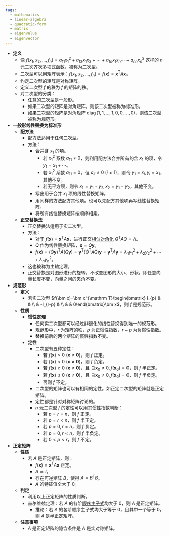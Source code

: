 ```yaml
---
tags:
  - mathematics
  - linear-algebra
  - quadratic-form
  - matrix
  - eigenvalue
  - eigenvector
---
```


- **定义**
	- 像 $f(x_1,x_2,\dots,f_n)=a_{11}x_1^2+a_{12}x_1x_2+\cdots+a_{1n}x_1x_n\cdots+a_{nn}x_n^2$ 这样的 $n$ 元二次齐次多项式函数，被称为二次型。
	- 二次型可以用矩阵表示：$f(x_1,x_2,\dots,f_n)=f(\bm x)=\bm x^{\mathrm T}A\bm x$。
	- 约定二次型的矩阵是对称矩阵。
	- 定义二次型 $f$ 的秩为 $f$ 的矩阵的秩。
	- 对二次型的分类：
		- 任意的二次型是一般形。
		- 如果二次型的矩阵是对角矩阵，则该二次型被称为标准形。
		- 如果二次型的矩阵是对角矩阵 $\operatorname{diag}(1,1,\dots,1,0,0,\dots,0)$，则该二次型被称为规范形。
- **一般形线性替换为标准形**
	- **配方法**
		- 配方法适用于任何二次型。
		- 方法：
			- 合并含 $x_1$ 的项。
				- 若 $x_1^2$ 系数 $a_{11}\ne 0$，则利用配方法合并所有的含 $x_1$ 的项，令 $y_1=x_1+\cdots$。
				- 若 $x_1^2$ 系数 $a_{11}=0$，但 $a_{ii}\ne 0\ (i\ne 1)$，则令 $y_1=x_i,y_i=x_1$，其他不变。
				- 若无平方项，则令 $x_1=y_1+y_2,x_2=y_1-y_2$，其他不变。
			- 写出用于合并 $x_1$ 项的线性替换矩阵。
			- 用同样的方法配方其他项。也可以先配方其他项再写线性替换矩阵。
			- 将所有线性替换矩阵按顺序相乘。
	- **正交替换法**
		- 正交替换法适用于实二次型。
		- 方法：
			- 对于 $f(\bm x)=\bm x^{\mathrm T}A\bm x$，进行正交[相似对角化](矩阵相似#^6br8c0) $Q^{\mathrm T}AQ=\Lambda$。
			- $Q$ 作为线性替换矩阵，$\bm x=Q\bm y$。
			- $f(\bm x)=(Q\bm y)^{\mathrm T}A(Q\bm y)=\bm y^{\mathrm T}(Q^{\mathrm T}AQ)\bm y=\bm y^{\mathrm T}\Lambda\bm y=\lambda_1y_1^2+\lambda_2y_2^2+\cdots+\lambda_ny_n^2$。
		- 这也被称为主轴定理。
		- 正交替换是对图形进行的旋转，不改变图形的大小、形状。即任意向量长度不变，向量之间的夹角不变。
- **规范形**
	- **定义**
		- 若实二次型 $f(\bm x)=\bm x^{\mathrm T}\begin{bmatrix} I_{p} &  & \\  & -I_{r-p} & \\  &  & 0\end{bmatrix}\bm x$，则 $f$ 是规范形。
	- **性质**
		- **惯性定理**
			- 任何实二次型都可以经过非退化的线性替换得到唯一的规范形。
			- 规范形中，$r$ 为矩阵的秩，$p$ 为正惯性指数，$r-p$ 为负惯性指数。
			- 替换前后的两个矩阵的惯性指数不变。
		- **定性**
			- 二次型有五种定性：
				- 若 $f(\bm x)>0\ (\bm x\ne \bm 0)$，则 $f$ 正定。
				- 若 $f(\bm x)<0\ (\bm x\ne \bm 0)$，则 $f$ 负定。
				- 若 $f(\bm x)\ge 0\ (\bm x\ne \bm 0)$，且 $\exists \bm x_0\ne 0,f(\bm x_0)=0$，则 $f$ 半正定。
				- 若 $f(\bm x)\le 0\ (\bm x\ne \bm 0)$，且 $\exists \bm x_0\ne 0,f(\bm x_0)=0$，则 $f$ 半负定。
				- 否则 $f$ 不定。
			- 二次型的矩阵也可以有相同的定性。如正定二次型的矩阵就是正定矩阵。
			- 定性都是针对对称矩阵讨论的。
			- $n$ 元二次型 $f$ 的定性可以用其惯性指数判断：
				- 若 $p=r=n$，则 $f$ 正定。
				- 若 $p=r<n$，则 $f$ 半正定。
				- 若 $p=0,r=n$，则 $f$ 负定。
				- 若 $p=0,r<n$，则 $f$ 半负定。
				- 若 $0<p<r$，则 $f$ 不定。
- **正定矩阵**
	- **性质**
		- 若 $A$ 是正定矩阵，则：
			- $f(\bm x)=\bm x^{\mathrm T}A\bm x$ 正定。
			- $A\simeq I$。
			- 存在可逆矩阵 $B$，使得 $A=B^{\mathrm T}B$。
			- $A$ 的特征值全大于 $0$。
	- **判定**
		- 利用以上正定矩阵的性质判断。
		- 赫尔维兹定理：若 $A$ 的各阶[顺序主子式](行列式#^pqct6z)均大于 $0$，则 $A$ 是正定矩阵。
			- 推论：若 $A$ 的各阶顺序主子式均大于等于 $0$，且其中一个等于 $0$，则 $A$ 是半正定矩阵。
	- **注意事项**
		- $A$ 是正定矩阵的隐含条件是 $A$ 是实对称矩阵。